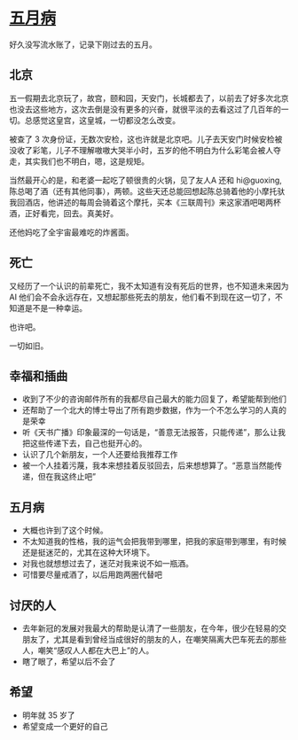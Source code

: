 # [五月病](https://github.com/yihong0618/gitblog/issues/268)

好久没写流水账了，记录下刚过去的五月。

## 北京

五一假期去北京玩了，故宫，颐和园，天安门，长城都去了，以前去了好多次北京也没去这些地方，这次去倒是没有更多的兴奋，就很平淡的去看这过了几百年的一切。总感觉这皇宫，这皇城，一切都没怎么改变。

被查了 3 次身份证，无数次安检，这也许就是北京吧。儿子去天安门时候安检被没收了彩笔，儿子不理解嗷嗷大哭半小时，五岁的他不明白为什么彩笔会被人夺走，其实我们也不明白，嗯，这是规矩。

当然最开心的是，和老婆一起吃了顿很贵的火锅，见了友人A 还和 hi@guoxing, 陈总喝了酒（还有其他同事），两顿。这些天还总能回想起陈总骑着他的小摩托驮我回酒店，他讲述的每周会骑着这个摩托，买本《三联周刊》来这家酒吧喝两杯酒，正好看完，回去。真美好。

还他妈吃了全宇宙最难吃的炸酱面。

## 死亡

又经历了一个认识的前辈死亡，我不太知道有没有死后的世界，也不知道未来因为 AI 他们会不会永远存在，又想起那些死去的朋友，他们看不到现在这一切了，不知道是不是一种幸运。

也许吧。

一切如旧。

## 幸福和插曲

- 收到了不少的咨询邮件所有的我都尽自己最大的能力回复了，希望能帮到他们
- 还帮助了一个北大的博士导出了所有跑步数据，作为一个不怎么学习的人真的是荣幸
- 听《天书广播》印象最深的一句话是，“善意无法报答，只能传递”，那么让我把这些传递下去，自己也挺开心的。
- 认识了几个新朋友，一个人还要给我推荐工作
- 被一个人挂着污蔑，我本来想挂着反驳回去，后来想想算了。“恶意当然能传递，但在我这终止吧”

## 五月病

- 大概也许到了这个时候。
- 不太知道我的性格，我的运气会把我带到哪里，把我的家庭带到哪里，有时候还是挺迷茫的，尤其在这种大环境下。
- 对我也就想想过去了，迷茫对我来说不如一瓶酒。
- 可惜要尽量戒酒了，以后用跑两圈代替吧

## 讨厌的人

- 去年新冠的发展对我最大的帮助是认清了一些朋友，在今年，很少在轻易的交朋友了，尤其是看到曾经当成很好的朋友的人，在嘲笑隔离大巴车死去的那些人，嘲笑“感叹人人都在大巴上”的人。
- 瞎了眼了，希望以后不会了

## 希望

- 明年就 35 岁了
- 希望变成一个更好的自己
